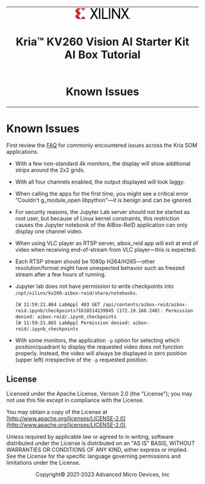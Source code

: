 <table class="sphinxhide">
 <tr>
   <td align="center"><img src="../../media/xilinx-logo.png" width="30%"/><h1>Kria&trade; KV260 Vision AI Starter Kit <br>AI Box Tutorial</h1>
   </td>
 </tr>
 <tr>
 <td align="center"><h1>Known Issues</h1>

 </td>
 </tr>
</table>

# Known Issues

First review the [FAQ](https://xilinx.github.io/kria-apps-docs/faq/build/html/docs/faq.html) for commonly encountered issues across the Kria SOM applications.

* With a few non-standard 4k monitors, the display will show additional strips around the 2x2 grids.
* With all four channels enabled, the output displayed will look laggy.
* When calling the apps for the first time, you might see a critical error "Couldn't g_module_open libpython"—it is benign and can be ignored.
* <a name="notebook-one-channel"></a>For security reasons, the Jupyter Lab server should not be started as root user, but because of Linux kernel constraints, this restriction causes the Jupyter notebook of the AIBox-ReID application can only display one channel video.
* When using VLC player as RTSP server, aibox_reid app will exit at end of video when receiving end-of-stream from VLC player—this is expected.
* Each RTSP stream should be 1080p H264/H265—other resolution/format might have unexpected behavior such as freezed stream after a few hours of running.
* Jupyter lab does not have permission to write checkpoints into `/opt/xilinx/kv260-aibox-reid/share/notebooks`.

  ``` text
  [W 11:59:21.864 LabApp] 403 GET /api/contents/aibox-reid/aibox-reid.ipynb/checkpoints?1618514139945 (172.19.166.240): Permission denied: aibox-reid/.ipynb_checkpoints
  [W 11:59:21.865 LabApp] Permission denied: aibox-reid/.ipynb_checkpoints
  ```

* With some monitors, the application `-p` option for selecting which position/quadrant to display the requested video does not function properly. Instead, the video will always be displayed in zero position (upper left) irrespective of the `-p` requested position.

## License

Licensed under the Apache License, Version 2.0 (the "License"); you may not use this file except in compliance with the License.

You may obtain a copy of the License at
[http://www.apache.org/licenses/LICENSE-2.0](http://www.apache.org/licenses/LICENSE-2.0).

Unless required by applicable law or agreed to in writing, software distributed under the License is distributed on an "AS IS" BASIS, WITHOUT WARRANTIES OR CONDITIONS OF ANY KIND, either express or implied. See the License for the specific language governing permissions and limitations under the License.

<p align="center">Copyright&copy; 2021-2023 Advanced Micro Devices, Inc</p>
